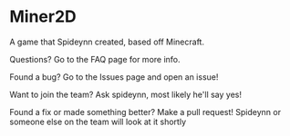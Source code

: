Miner2D
=======

A game that Spideynn created, based off Minecraft.

  Questions?
Go to the FAQ page for more info.

  Found a bug?
Go to the Issues page and open an issue!

  Want to join the team?
Ask spideynn, most likely he'll say yes!

  Found a fix or made something better?
Make a pull request! Spideynn or someone else on the team will look at it shortly
